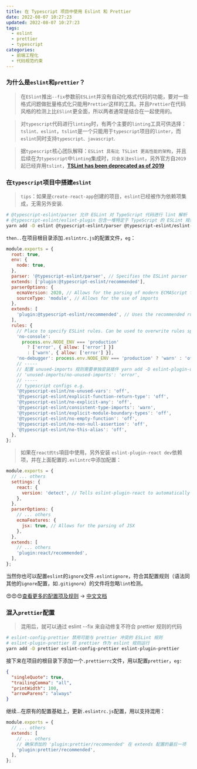 ```yaml
---
title: 在 Typescript 项目中使用 Eslint 和 Prettier
date: 2022-08-07 10:27:23
updated: 2022-08-07 10:27:23
tags:
  - eslint
  - prettier
  - typescript
categories:
  - 前端工程化
  - 代码规范约束
---
```


### 为什么是`eslint`和`prettier`？

> 在`ESlint`推出`--fix`参数前`ESLint`并没有自动化格式代码的功能，要对一些格式问题做批量格式化只能用`Prettier`这样的工具。并且`Prettier`在代码风格的检测上比`ESlint`更全面，所以两者通常是结合在一起使用的。

> 对`typescript`代码进行`linting`时，有两个主要的`linting`工具可供选择：`tslint、eslint`，`tslint`是一个只能用于`typescript`项目的`linter`，而`eslint`同时支持`typescript、javascript`.

> 据`typescript`核心团队解释：`ESLint 具有比 TSLint 更高性能的架构`，并且后续在为`typescript`中`linting`集成时，`只会关注eslint`，另外官方自`2019`起已经弃用`tslint`，**[TSLint has been deprecated as of 2019](https://palantir.github.io/tslint/)**

<!-- more -->

### 在`typescript`项目中搭建`eslint`

> `tips`：如果是`create-react-app`创建的项目，`eslint`已经被作为依赖项集成，无需另外安装.

```bash
# @typescript-eslint/parser 允许 ESLint 对 TypeScript 代码进行 lint 解析
# @typescript-eslint/eslint-plugin 包含一堆特定于 TypeScript 的 ESLint 规则
yarn add -D eslint @typescript-eslint/parser @typescript-eslint/eslint-plugin
```

`then..`在项目根目录添加`.eslintrc.js`的配置文件，`eg`：

```javascript
module.exports = {
  root: true,
  env: {
    node: true,
  },
  parser: '@typescript-eslint/parser', // Specifies the ESLint parser
  extends: ['plugin:@typescript-eslint/recommended'],
  parserOptions: {
    ecmaVersion: 2020, // Allows for the parsing of modern ECMAScript features
    sourceType: 'module', // Allows for the use of imports
  },
  extends: [
    'plugin:@typescript-eslint/recommended', // Uses the recommended rules from the @typescript-eslint/eslint-plugin
  ],
  rules: {
    // Place to specify ESLint rules. Can be used to overwrite rules specified from the extended configs
    'no-console':
      process.env.NODE_ENV === 'production'
        ? ['error', { allow: ['error'] }]
        : ['warn', { allow: ['error'] }],
    'no-debugger': process.env.NODE_ENV === 'production' ? 'warn' : 'off',
    // -----
    // 配置 unused-imports 规则需要单独安装插件 yarn add -D eslint-plugin-unused-imports 然后在最外层添加配置项 plugins: ['unused-imports']
    // 'unused-imports/no-unused-imports': 'error',
    // -----
    // typescript configs e.g.
    '@typescript-eslint/no-unused-vars': 'off',
    '@typescript-eslint/explicit-function-return-type': 'off',
    '@typescript-eslint/no-explicit-any': 'off',
    '@typescript-eslint/consistent-type-imports': 'warn',
    '@typescript-eslint/explicit-module-boundary-types': 'off',
    '@typescript-eslint/no-empty-function': 'off',
    '@typescript-eslint/no-non-null-assertion': 'off',
    '@typescript-eslint/no-this-alias': 'off',
  },
};
```

> 如果在`react的ts`項目中使用，另外安装 `eslint-plugin-react dev`依赖项，并在上面配置的`.eslintrc`中添加配置：

```javascript
module.exports = {
  // ... others
  settings: {
    react: {
      version: 'detect', // Tells eslint-plugin-react to automatically detect the version of React to use
    },
  },
  parserOptions: {
    // ... others
    ecmaFeatures: {
      jsx: true, // Allows for the parsing of JSX
    },
  },
  extends: [
    // ... others
    'plugin:react/recommended',
  ],
};
```

当然你也可以配置`eslint`的`ignore`文件`.eslintignore`，符合其配置规则（语法同其他的`ignore`配置，如`.gitignore`）的文件将忽略`lint`检测。

😍😍😍[查看更多的配置项及规则](https://eslint.org/docs/latest/) -> [中文文档](http://eslint.cn/docs/rules/)

### 混入`prettier`配置

> 混用后，就可以通过 eslint --fix 来自动修复不符合 prettier 规则的代码

```bash
# eslint-config-prettier 禁用可能与 prettier 冲突的 ESLint 规则
# eslint-plugin-prettier 将 prettier 作为 eslint 规则运行
yarn add -D prettier eslint-config-prettier eslint-plugin-prettier
```

接下来在项目的根目录下添加一个`.prettierrc`文件，用以配置`prettier`，`eg:`

```json
{
  "singleQuote": true,
  "trailingComma": "all",
  "printWidth": 100,
  "arrowParens": "always"
}
```

继续...在原有的配置基础上，更新`.eslintrc.js`配置，用以支持混用：

```javascript
module.exports = {
  // ... others
  extends: [
    // ... others
    // 确保添加的 'plugin:prettier/recommended' 在 extends 配置的最后一项
    'plugin:prettier/recommended',
  ],
};
```
